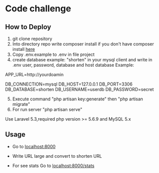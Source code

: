 # Code challenge

## How to Deploy

1. git clone repository
2. Into directory  repo  write composer install  if you don't have composer install [here](https://getcomposer.org/)
3. Copy .env.example to .env in file project
4. create database example: "shorten" in your mysql client  and write in  .env  user, password, database and host database
Example:


APP_URL=http://yourdoamin

DB_CONNECTION=mysql
DB_HOST=127.0.0.1
DB_PORT=3306
DB_DATABASE=shorten
DB_USERNAME=userdb
DB_PASSWORD=secret

5. Execute command "php artisan key:generate" then "php artisan migrate"
6. For run server "php artisan serve"


Use Laravel 5.3,required php version >= 5.6.9 and  MySQL 5.x

## Usage

- Go to [localhost:8000](localhost:8000)
- Write URL large  and convert to shorten URL

- For see stats Go to [localhost:8000/stats](localhost:8000/stats)
